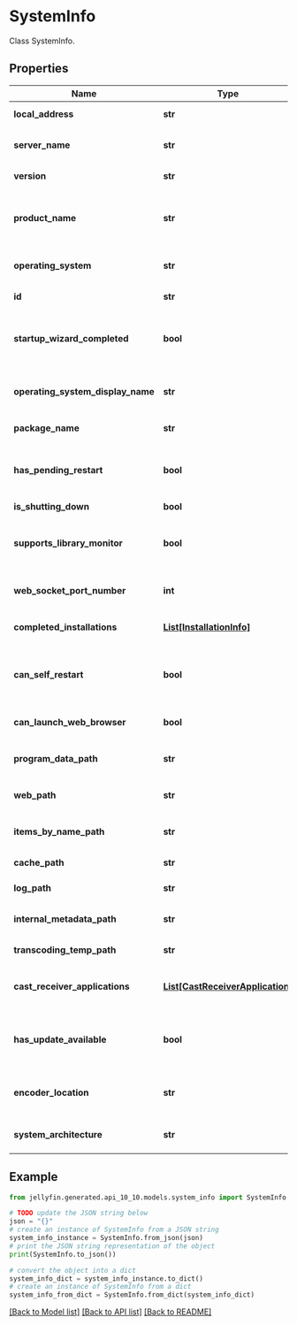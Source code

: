 # SystemInfo

Class SystemInfo.

## Properties

Name | Type | Description | Notes
------------ | ------------- | ------------- | -------------
**local_address** | **str** | Gets or sets the local address. | [optional] 
**server_name** | **str** | Gets or sets the name of the server. | [optional] 
**version** | **str** | Gets or sets the server version. | [optional] 
**product_name** | **str** | Gets or sets the product name. This is the AssemblyProduct name. | [optional] 
**operating_system** | **str** | Gets or sets the operating system. | [optional] 
**id** | **str** | Gets or sets the id. | [optional] 
**startup_wizard_completed** | **bool** | Gets or sets a value indicating whether the startup wizard is completed. | [optional] 
**operating_system_display_name** | **str** | Gets or sets the display name of the operating system. | [optional] 
**package_name** | **str** | Gets or sets the package name. | [optional] 
**has_pending_restart** | **bool** | Gets or sets a value indicating whether this instance has pending restart. | [optional] 
**is_shutting_down** | **bool** |  | [optional] 
**supports_library_monitor** | **bool** | Gets or sets a value indicating whether [supports library monitor]. | [optional] 
**web_socket_port_number** | **int** | Gets or sets the web socket port number. | [optional] 
**completed_installations** | [**List[InstallationInfo]**](InstallationInfo.md) | Gets or sets the completed installations. | [optional] 
**can_self_restart** | **bool** | Gets or sets a value indicating whether this instance can self restart. | [optional] [default to True]
**can_launch_web_browser** | **bool** |  | [optional] [default to False]
**program_data_path** | **str** | Gets or sets the program data path. | [optional] 
**web_path** | **str** | Gets or sets the web UI resources path. | [optional] 
**items_by_name_path** | **str** | Gets or sets the items by name path. | [optional] 
**cache_path** | **str** | Gets or sets the cache path. | [optional] 
**log_path** | **str** | Gets or sets the log path. | [optional] 
**internal_metadata_path** | **str** | Gets or sets the internal metadata path. | [optional] 
**transcoding_temp_path** | **str** | Gets or sets the transcode path. | [optional] 
**cast_receiver_applications** | [**List[CastReceiverApplication]**](CastReceiverApplication.md) | Gets or sets the list of cast receiver applications. | [optional] 
**has_update_available** | **bool** | Gets or sets a value indicating whether this instance has update available. | [optional] [default to False]
**encoder_location** | **str** |  | [optional] [default to 'System']
**system_architecture** | **str** |  | [optional] [default to 'X64']

## Example

```python
from jellyfin.generated.api_10_10.models.system_info import SystemInfo

# TODO update the JSON string below
json = "{}"
# create an instance of SystemInfo from a JSON string
system_info_instance = SystemInfo.from_json(json)
# print the JSON string representation of the object
print(SystemInfo.to_json())

# convert the object into a dict
system_info_dict = system_info_instance.to_dict()
# create an instance of SystemInfo from a dict
system_info_from_dict = SystemInfo.from_dict(system_info_dict)
```
[[Back to Model list]](README.md#documentation-for-models) [[Back to API list]](README.md#documentation-for-api-endpoints) [[Back to README]](README.md)


